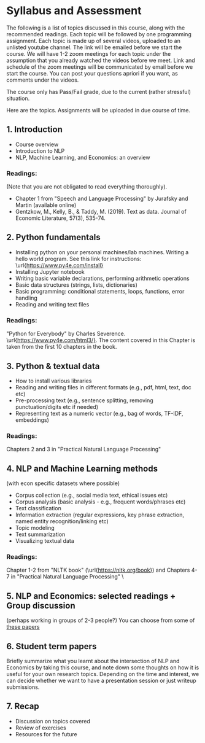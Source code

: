 # Syllabus and Assessment

The following is a list of topics discussed in this course, along with the recommended readings. Each topic will be followed by one programming assignment. Each topic is made up of several videos, uploaded to an unlisted youtube channel. The link will be emailed before we start the course. We will have 1-2 zoom meetings for each topic under the assumption that you already watched the videos before we meet. Link and schedule of the zoom meetings will be communicated by email before we start the course. You can post your questions apriori if you want, as comments under the videos. 

The course only has Pass/Fail grade, due to the current (rather stressful) situation. 

Here are the topics. Assignments will be uploaded in due course of time. 

## 1. Introduction
- Course overview
- Introduction to NLP
- NLP, Machine Learning, and Economics: an overview

### Readings:  
(Note that you are not obligated to read everything thoroughly).
- Chapter 1 from "Speech and Language Processing" by Jurafsky and Martin (available online)
- Gentzkow, M., Kelly, B., \& Taddy, M. (2019). Text as data. Journal of Economic Literature, 57(3), 535-74. 

## 2. Python fundamentals
- Installing python on your personal machines/lab machines. Writing a hello world program. See this link for instructions: \url{https://www.py4e.com/install}
- Installing Jupyter notebook
- Writing basic variable declarations, performing arithmetic operations
- Basic data structures (strings, lists, dictionaries)
- Basic programming: conditional statements, loops, functions, error handling
- Reading and writing text files

### Readings: 
"Python for Everybody" by Charles Severence. \url{https://www.py4e.com/html3/}. The content covered in this Chapter is taken from the first 10 chapters in the book. 

## 3. Python & textual data 
- How to install various libraries
- Reading and writing files in different formats (e.g., pdf, html, text, doc etc)
- Pre-processing text (e.g., sentence splitting, removing punctuation/digits etc if needed)
- Representing text as a numeric vector (e.g., bag of words, TF-IDF, embeddings)

### Readings: 
Chapters 2 and 3 in "Practical Natural Language Processing"

## 4. NLP and Machine Learning methods
(with econ specific datasets where possible)
- Corpus collection (e.g., social media text, ethical issues etc)
- Corpus analysis (basic analysis - e.g., frequent words/phrases etc)
- Text classification 
- Information extraction (regular expressions, key phrase extraction, named entity recognition/linking etc)
- Topic modeling
- Text summarization
- Visualizing textual data

### Readings: 
Chapter 1-2 from "NLTK book" (\url{https://nltk.org/book}) and Chapters 4-7 in "Practical Natural Language Processing" \\

## 5. NLP and Economics: selected readings + Group discussion 
(perhaps working in groups of 2-3 people?) 
You can choose from some of [these papers](https://econnlpcourse.github.io/course-materials/) 

## 6. Student term papers 
Briefly summarize what you learnt about the intersection of NLP and Economics by taking this course, and note down some thoughts on how it is useful for your own research topics. Depending on the time and interest, we can decide whether we want to have a presentation session or just writeup submissions. 

## 7. Recap
- Discussion on topics covered
- Review of exercises
- Resources for the future
